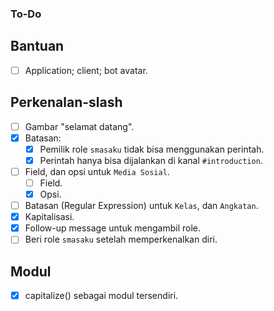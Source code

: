 ### To-Do

## Bantuan
- [ ] Application; client; bot avatar.

## Perkenalan-slash
- [ ] Gambar "selamat datang".
- [X] Batasan:
  - [X] Pemilik role `smasaku` tidak bisa menggunakan perintah.
  - [X] Perintah hanya bisa dijalankan di kanal `#introduction`.
- [ ] Field, dan opsi untuk `Media Sosial`.
  - [ ] Field.
  - [X] Opsi.
- [ ] Batasan (Regular Expression) untuk `Kelas`, dan `Angkatan`.
- [X] Kapitalisasi.
- [X] Follow-up message untuk mengambil role.
- [ ] Beri role `smasaku` setelah memperkenalkan diri.

## Modul
- [X] capitalize() sebagai modul tersendiri.